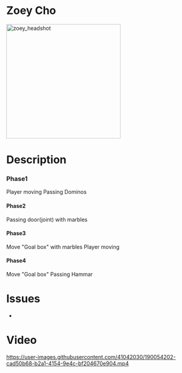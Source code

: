 # Zoey Cho

<img width="301" alt="zoey_headshot" src="https://user-images.githubusercontent.com/41042030/188771928-4b198eef-5117-4fd7-8c5b-0c2fe020d567.png">


# Description
### Phase1
  Player moving
  Passing Dominos
#### Phase2
  Passing door(joint) with marbles
#### Phase3
  Move "Goal box" with marbles
  Player moving
#### Phase4
  Move "Goal box"
  Passing Hammar
# Issues
-

# Video

https://user-images.githubusercontent.com/41042030/190054202-cad50b68-b2a1-4154-9e4c-bf204670e904.mp4

